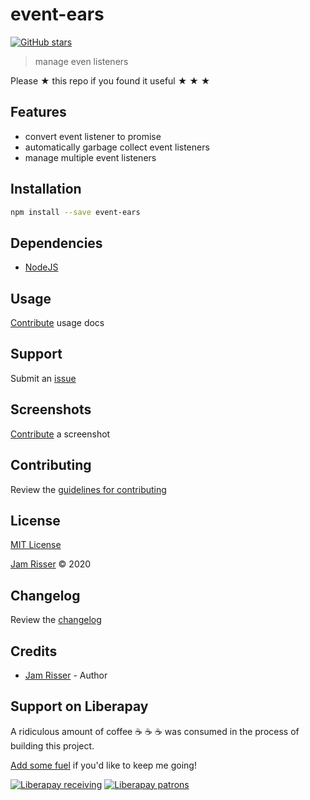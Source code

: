 # event-ears

[![GitHub stars](https://img.shields.io/github/stars/codejamninja/event-ears.svg?style=social&label=Stars)](https://github.com/codejamninja/event-ears)

> manage even listeners

Please ★ this repo if you found it useful ★ ★ ★

## Features

- convert event listener to promise
- automatically garbage collect event listeners
- manage multiple event listeners

## Installation

```sh
npm install --save event-ears
```

## Dependencies

- [NodeJS](https://nodejs.org)

## Usage

[Contribute](https://github.com/codejamninja/event-ears/blob/master/CONTRIBUTING.md) usage docs

## Support

Submit an [issue](https://github.com/codejamninja/event-ears/issues/new)

## Screenshots

[Contribute](https://github.com/codejamninja/event-ears/blob/master/CONTRIBUTING.md) a screenshot

## Contributing

Review the [guidelines for contributing](https://github.com/codejamninja/event-ears/blob/master/CONTRIBUTING.md)

## License

[MIT License](https://github.com/codejamninja/event-ears/blob/master/LICENSE)

[Jam Risser](https://codejam.ninja) © 2020

## Changelog

Review the [changelog](https://github.com/codejamninja/event-ears/blob/master/CHANGELOG.md)

## Credits

- [Jam Risser](https://codejam.ninja) - Author

## Support on Liberapay

A ridiculous amount of coffee ☕ ☕ ☕ was consumed in the process of building this project.

[Add some fuel](https://liberapay.com/codejamninja/donate) if you'd like to keep me going!

[![Liberapay receiving](https://img.shields.io/liberapay/receives/codejamninja.svg?style=flat-square)](https://liberapay.com/codejamninja/donate)
[![Liberapay patrons](https://img.shields.io/liberapay/patrons/codejamninja.svg?style=flat-square)](https://liberapay.com/codejamninja/donate)
